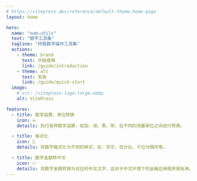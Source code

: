 ```yaml
---
# https://vitepress.dev/reference/default-theme-home-page
layout: home

hero:
  name: "num-utils"
  text: "数字工具集"
  tagline: "终极数字操作工具集"
  actions:
    - theme: brand
      text: 开始使用
      link: /guide/introduction
    - theme: alt
      text: 安装
      link: /guide/quick-start
  image:
    # src: /vitepress-logo-large.webp
    alt: VitePress

features:
  - title: 数学运算、单位转换
    icon: ➗
    details: 执行各种数学运算，如加、减、乘、除，在不同的测量单位之间进行转换。

  - title: 格式化
    icon: 🎨
    details: 将数字格式化为不同的样式，如：货币、百分比、千位分隔符等。

  - title: 数字金额转中文
    icon: 💹
    details: 将数字金额转换为对应的中文汉字，这对于中文环境下的金融应用程序很有用。
---
```

